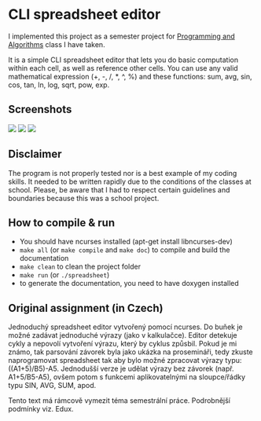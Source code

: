 # CLI spreadsheet editor
I implemented this project as a semester project for [Programming and Algorithms](https://edux.fit.cvut.cz/courses/BI-PA2/en/start) class I have taken.

It is a simple CLI spreadsheet editor that lets you do basic computation within each cell, as well as reference other cells. You can use any valid mathematical expression (+, -, /, \*, ^, %) and these functions: sum, avg, sin, cos, tan, ln, log, sqrt, pow, exp.

## Screenshots
![](screenshots/table.png)
![](screenshots/handle_text.png)
![](screenshots/help.png)

## Disclaimer
The program is not properly tested nor is a best example of my coding skills. It needed to be written rapidly due to the conditions of the classes at school. Please, be aware that I had to respect certain guidelines and boundaries because this was a school project.

## How to compile & run
- You should have ncurses installed (apt-get install libncurses-dev)
- `make all` (or `make compile` and `make doc`) to compile and build the documentation
- `make clean` to clean the project folder
- `make run` (or `./spreadsheet`)
- to generate the documentation, you need to have doxygen installed

## Original assignment (in Czech)
Jednoduchý spreadsheet editor vytvořený pomocí ncurses. Do buňek je možné zadávat jednoduché výrazy (jako v kalkulačce). Editor detekuje cykly a nepovolí vytvoření výrazu, který by cyklus způsbil. Pokud je mi známo, tak parsování závorek byla jako ukázka na prosemináři, tedy zkuste naprogramovat spreadsheet tak aby bylo možné zpracovat výrazy typu: ((A1+5)/B5)-A5. Jednodušší verze je udělat výrazy bez závorek (např. A1+5/B5-A5), ovšem potom s funkcemi aplikovatelnými na sloupce/řádky typu SIN, AVG, SUM, apod.

Tento text má rámcově vymezit téma semestrální práce. Podrobnější podmínky viz. Edux.
